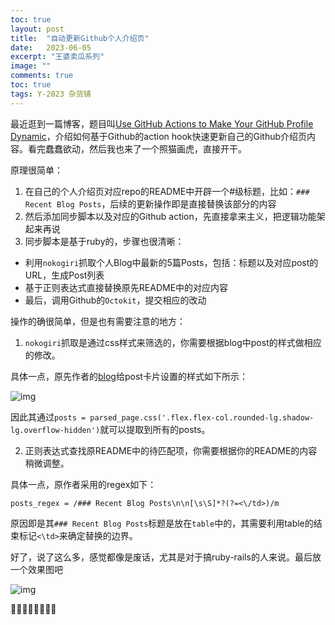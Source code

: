 ```yaml
---
toc: true
layout: post
title:  "自动更新Github个人介绍页"
date:   2023-06-05
excerpt: "王婆卖瓜系列"
image: ""
comments: true
toc: true
tags: Y-2023 杂货铺
---
```


最近逛到一篇博客，题目叫[Use GitHub Actions to Make Your GitHub Profile Dynamic](https://www.bengreenberg.dev/posts/2023-04-09-github-profile-dynamic-content/)，介绍如何基于Github的action hook快速更新自己的Github介绍页内容。看完蠢蠢欲动，然后我也来了一个照猫画虎，直接开干。

原理很简单：

1. 在自己的个人介绍页对应repo的README中开辟一个#级标题，比如：`### Recent Blog Posts`，后续的更新操作即是直接替换该部分的内容
2. 然后添加同步脚本以及对应的Github action，先直接拿来主义，把逻辑功能架起来再说
3. 同步脚本是基于ruby的，步骤也很清晰：
  - 利用`nokogiri`抓取个人Blog中最新的5篇Posts，包括：标题以及对应post的URL，生成Post列表
  - 基于正则表达式直接替换原先README中的对应内容
  - 最后，调用Github的`Octokit`，提交相应的改动
  
操作的确很简单，但是也有需要注意的地方：

1. `nokogiri`抓取是通过css样式来筛选的，你需要根据blog中post的样式做相应的修改。

具体一点，原先作者的[blog](https://www.bengreenberg.dev/blog/)给post卡片设置的样式如下所示：

<img src="{{ site.url }}/images/2023-06/bengreenberg_css.png"  alt="img" align="center" class="center_img" />

因此其通过`posts = parsed_page.css('.flex.flex-col.rounded-lg.shadow-lg.overflow-hidden')`就可以提取到所有的posts。

2. 正则表达式查找原README中的待匹配项，你需要根据你的README的内容稍微调整。

具体一点，原作者采用的regex如下：

```
posts_regex = /### Recent Blog Posts\n\n[\s\S]*?(?=<\/td>)/m
```

原因即是其`### Recent Blog Posts`标题是放在`table`中的，其需要利用table的结束标记`<\td>`来确定替换的边界。


好了，说了这么多，感觉都像是废话，尤其是对于搞ruby-rails的人来说。最后放一个效果图吧

<img src="{{ site.url }}/images/2023-06/my_github_profile.png"  alt="img" align="center" class="center_img" />

🎉🎉🎉🎉🎉🎉🎉🎉


